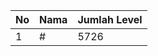 | No | Nama            | Jumlah Level |
|----|-----------------|--------------|
| 1  | #    |    5726        |
